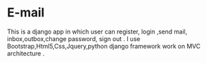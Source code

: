 # E-mail
This is a django app in which user can register, login ,send mail, inbox,outbox,change password, sign out .
I use Bootstrap,Html5,Css,Jquery,python django framework work on MVC architecture .
